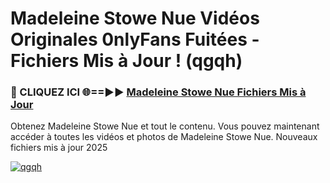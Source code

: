 # Madeleine Stowe Nue Vidéos Originales 0nlyFans Fuitées - Fichiers Mis à Jour ! (qgqh)

<h3>🔴 CLIQUEZ ICI 🌐==►► <a href="https://tinyurl.com/2pmr4ezf" rel="nofollow">Madeleine Stowe Nue Fichiers Mis à Jour</a></h3>

Obtenez Madeleine Stowe Nue et tout le contenu. Vous pouvez maintenant accéder à toutes les vidéos et photos de Madeleine Stowe Nue. Nouveaux fichiers mis à jour 2025

[![qgqh](https://i.imgur.com/6SNvagu.gif)](https://tinyurl.com/2pmr4ezf)
